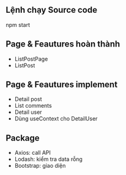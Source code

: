 ## Lệnh chạy Source code
npm start
## Page & Feautures hoàn thành
- ListPostPage
- ListPost
## Page & Feautures implement
- Detail post 
- List comments
- Detail user
- Dùng useContext cho DetailUser
## Package
- Axios: call API
- Lodash: kiểm tra data rỗng
- Bootstrap: giao diện
